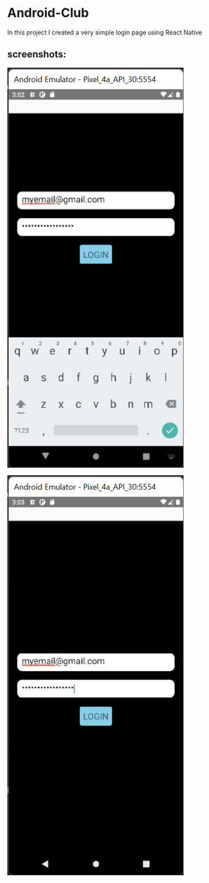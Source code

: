 # Android-Club
 
 In this project I created a very simple login page using React Native

## screenshots: 

![](screenshots\Screenshot%202022-01-19%20150318.png)

![](screenshots\Screenshot%202022-01-19%20150348.png)